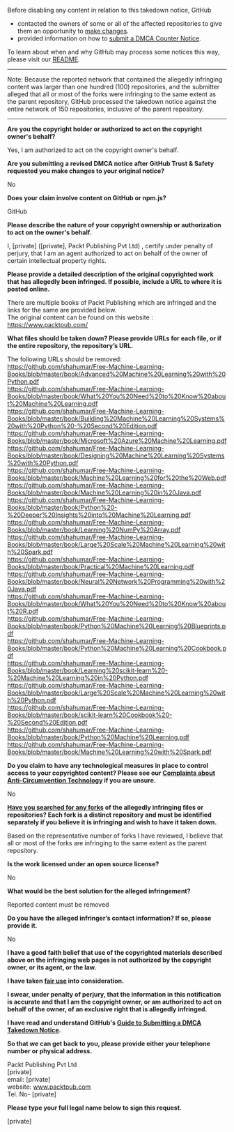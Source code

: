 Before disabling any content in relation to this takedown notice, GitHub
- contacted the owners of some or all of the affected repositories to give them an opportunity to [make changes](https://docs.github.com/en/github/site-policy/dmca-takedown-policy#a-how-does-this-actually-work).
- provided information on how to [submit a DMCA Counter Notice](https://docs.github.com/en/articles/guide-to-submitting-a-dmca-counter-notice).

To learn about when and why GitHub may process some notices this way, please visit our [README](https://github.com/github/dmca/blob/master/README.md#anatomy-of-a-takedown-notice).

---

Note: Because the reported network that contained the allegedly infringing content was larger than one hundred (100) repositories, and the submitter alleged that all or most of the forks were infringing to the same extent as the parent repository, GitHub processed the takedown notice against the entire network of 150 repositories, inclusive of the parent repository. 

---

**Are you the copyright holder or authorized to act on the copyright owner's behalf?**

Yes, I am authorized to act on the copyright owner's behalf.

**Are you submitting a revised DMCA notice after GitHub Trust & Safety requested you make changes to your original notice?**

No

**Does your claim involve content on GitHub or npm.js?**

GitHub

**Please describe the nature of your copyright ownership or authorization to act on the owner's behalf.**

I, [private] ([private], Packt Publishing Pvt Ltd) , certify under penalty of perjury, that I am an agent authorized to act on behalf of the owner of certain intellectual property rights.

**Please provide a detailed description of the original copyrighted work that has allegedly been infringed. If possible, include a URL to where it is posted online.**

There are multiple books of Packt Publishing which are infringed and the links for the same are provided below.  
The original content can be found on this website :  
https://www.packtpub.com/

**What files should be taken down? Please provide URLs for each file, or if the entire repository, the repository’s URL.**

The following URLs should be removed:  
https://github.com/shahumar/Free-Machine-Learning-Books/blob/master/book/Advanced%20Machine%20Learning%20with%20Python.pdf  
https://github.com/shahumar/Free-Machine-Learning-Books/blob/master/book/What%20You%20Need%20to%20Know%20about%20Machine%20Learning.pdf  
https://github.com/shahumar/Free-Machine-Learning-Books/blob/master/book/Building%20Machine%20Learning%20Systems%20with%20Python%20-%20Second%20Edition.pdf  
https://github.com/shahumar/Free-Machine-Learning-Books/blob/master/book/Microsoft%20Azure%20Machine%20Learning.pdf  
https://github.com/shahumar/Free-Machine-Learning-Books/blob/master/book/Designing%20Machine%20Learning%20Systems%20with%20Python.pdf  
https://github.com/shahumar/Free-Machine-Learning-Books/blob/master/book/Machine%20Learning%20for%20the%20Web.pdf  
https://github.com/shahumar/Free-Machine-Learning-Books/blob/master/book/Machine%20Learning%20in%20Java.pdf  
https://github.com/shahumar/Free-Machine-Learning-Books/blob/master/book/Python%20-%20Deeper%20Insights%20into%20Machine%20Learning.pdf  
https://github.com/shahumar/Free-Machine-Learning-Books/blob/master/book/Learning%20NumPy%20Array.pdf  
https://github.com/shahumar/Free-Machine-Learning-Books/blob/master/book/Large%20Scale%20Machine%20Learning%20with%20Spark.pdf  
https://github.com/shahumar/Free-Machine-Learning-Books/blob/master/book/Practical%20Machine%20Learning.pdf  
https://github.com/shahumar/Free-Machine-Learning-Books/blob/master/book/Neural%20Network%20Programming%20with%20Java.pdf  
https://github.com/shahumar/Free-Machine-Learning-Books/blob/master/book/What%20You%20Need%20to%20Know%20about%20R.pdf  
https://github.com/shahumar/Free-Machine-Learning-Books/blob/master/book/Python%20Machine%20Learning%20Blueprints.pdf  
https://github.com/shahumar/Free-Machine-Learning-Books/blob/master/book/Python%20Machine%20Learning%20Cookbook.pdf  
https://github.com/shahumar/Free-Machine-Learning-Books/blob/master/book/Learning%20scikit-learn%20-%20Machine%20Learning%20in%20Python.pdf  
https://github.com/shahumar/Free-Machine-Learning-Books/blob/master/book/Large%20Scale%20Machine%20Learning%20with%20Python.pdf  
https://github.com/shahumar/Free-Machine-Learning-Books/blob/master/book/scikit-learn%20Cookbook%20-%20Second%20Edition.pdf  
https://github.com/shahumar/Free-Machine-Learning-Books/blob/master/book/Python%20Machine%20Learning.pdf  
https://github.com/shahumar/Free-Machine-Learning-Books/blob/master/book/Machine%20Learning%20with%20Spark.pdf

**Do you claim to have any technological measures in place to control access to your copyrighted content? Please see our <a href="https://docs.github.com/articles/guide-to-submitting-a-dmca-takedown-notice#complaints-about-anti-circumvention-technology">Complaints about Anti-Circumvention Technology</a> if you are unsure.**

No

**<a href="https://docs.github.com/articles/dmca-takedown-policy#b-what-about-forks-or-whats-a-fork">Have you searched for any forks</a> of the allegedly infringing files or repositories? Each fork is a distinct repository and must be identified separately if you believe it is infringing and wish to have it taken down.**

Based on the representative number of forks I have reviewed, I believe that all or most of the forks are infringing to the same extent as the parent repository.

**Is the work licensed under an open source license?**

No

**What would be the best solution for the alleged infringement?**

Reported content must be removed

**Do you have the alleged infringer’s contact information? If so, please provide it.**

No

**I have a good faith belief that use of the copyrighted materials described above on the infringing web pages is not authorized by the copyright owner, or its agent, or the law.**

**I have taken <a href="https://www.lumendatabase.org/topics/22">fair use</a> into consideration.**

**I swear, under penalty of perjury, that the information in this notification is accurate and that I am the copyright owner, or am authorized to act on behalf of the owner, of an exclusive right that is allegedly infringed.**

**I have read and understand GitHub's <a href="https://docs.github.com/articles/guide-to-submitting-a-dmca-takedown-notice/">Guide to Submitting a DMCA Takedown Notice</a>.**

**So that we can get back to you, please provide either your telephone number or physical address.**

Packt Publishing Pvt Ltd  
[private]  
email: [private]  
website: www.packtpub.com  
Tel. No- [private]  

**Please type your full legal name below to sign this request.**

[private]  
